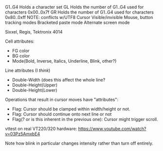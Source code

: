 
G1..G4  Holds a character set
GL      Holds the number of G1..G4 used for characters 0x00..0x7f
GR      Holds the number of G1..G4 used for characters 0x80..0xff
  NOTE: conflicts w/UTF8
Cursor  Visible/invisible
Mouse, button tracking modes
Bracketed paste mode
Alternate screen mode

Sixxel, Regis, Tektronix 4014
  
Cell attributes:
 * FG color
 * BG color
 * Mode(Bold, Inverse, Italics, Underline, Blink, other?)

Line attributes (I *think*)
 * Double-Width (does this affect the whole line?
 * Double-Height(Upper)
 * Double-Height(Lower)


Operations that result in cursor moves have "attributes":
 * Flag: Cursor should be clamped within width/height or not.
 * Flag: Cursor should continue onto next line or not
 * Flag(? or is this inherent in the previous one): Cursor might trigger
   scroll.

vttest on real VT220/320 hardware:
https://www.youtube.com/watch?v=03Pz5AmxbE4

Note how blink in particular changes intensity rather than turn off
entirely.
